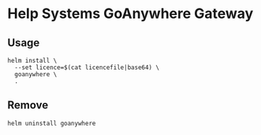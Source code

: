 # Help Systems GoAnywhere Gateway

## Usage

```
helm install \
  --set licence=$(cat licencefile|base64) \
  goanywhere \
  .
```

## Remove

```
helm uninstall goanywhere
```
